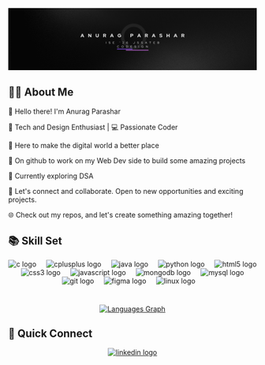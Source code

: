 <img src="https://github.com/anuragparashar26/anuragparashar26/blob/main/banner.png" alt="cover">

## 🧑‍💻 About Me

👋 Hello there! I'm Anurag Parashar

🚀 Tech and Design Enthusiast | 💻 Passionate Coder

🌟 Here to make the digital world a better place

🔧 On github to work on my Web Dev side to build some amazing projects

🌱 Currently exploring DSA

💬 Let's connect and collaborate. Open to new opportunities and exciting projects.

🌐 Check out my repos, and let's create something amazing together!

 ## 📚 Skill Set
<div align="center">
  <img src="https://skillicons.dev/icons?i=c" height="40" alt="c logo"  />
  <img width="12" />
  <img src="https://skillicons.dev/icons?i=cpp" height="40" alt="cplusplus logo"  />
  <img width="12" />
  <img src="https://skillicons.dev/icons?i=java" height="40" alt="java logo"  />
  <img width="12" />
  <img src="https://skillicons.dev/icons?i=py" height="40" alt="python logo"  />
  <img width="12" />
  <img src="https://skillicons.dev/icons?i=html" height="40" alt="html5 logo"  />
  <img width="12" />
  <img src="https://skillicons.dev/icons?i=css" height="40" alt="css3 logo"  />
  <img width="12" />
  <img src="https://skillicons.dev/icons?i=js" height="40" alt="javascript logo"  />
  <img width="12" />
 <img src="https://skillicons.dev/icons?i=mongodb" height="40" alt="mongodb logo"  />
  <img width="12" />
 <img src="https://skillicons.dev/icons?i=mysql" height="40" alt="mysql logo"  />
  <img width="12" />
  <img src="https://skillicons.dev/icons?i=git" height="40" alt="git logo"  />
  <img width="12" />
  <img src="https://skillicons.dev/icons?i=figma" height="40" alt="figma logo"  />
  <img width="12" />
  <img src="https://skillicons.dev/icons?i=linux" height="40" alt="linux logo"  />
  <img width="12" />
</div>

###

<br>
<div align="center">
<a href="https://github.com/anuragparashar26">
  <img src="https://github-readme-stats.vercel.app/api/top-langs?username=anuragparashar26&locale=en&hide_title=false&layout=compact&card_width=320&langs_count=5&theme=dark&hide_border=false&order=2" width="350" height="175" alt="Languages Graph"><br>
</a>
</div>

## 📧 Quick Connect  

<div align="center">
  <a href="https://www.linkedin.com/in/anuragparashar26/" target="_blank">
    <img src="https://img.shields.io/static/v1?message=LinkedIn&logo=linkedin&label=&color=0077B5&logoColor=white&labelColor=&style=for-the-badge" height="40" alt="linkedin logo"  />
  </a>
</div>

###

###
</div>

###
